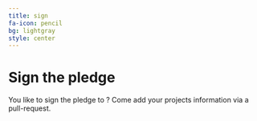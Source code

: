 ```yaml
---
title: sign
fa-icon: pencil
bg: lightgray
style: center
---
```


# Sign the pledge

You like to sign the pledge to ? Come add your projects information via a pull-request.
